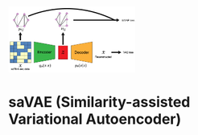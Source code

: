 <img src="/imgs/saVAE.png" width="50%" height="50%">

# saVAE (Similarity-assisted Variational Autoencoder) 
